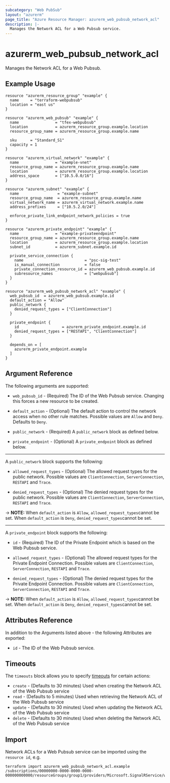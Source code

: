 ```yaml
---
subcategory: "Web PubSub"
layout: "azurerm"
page_title: "Azure Resource Manager: azurerm_web_pubsub_network_acl"
description: |-
  Manages the Network ACL for a Web Pubsub service.
---
```


# azurerm_web_pubsub_network_acl

Manages the Network ACL for a Web Pubsub.

## Example Usage

```hcl
resource "azurerm_resource_group" "example" {
  name     = "terraform-webpubsub"
  location = "east us"
}

resource "azurerm_web_pubsub" "example" {
  name                = "tfex-webpubsub"
  location            = azurerm_resource_group.example.location
  resource_group_name = azurerm_resource_group.example.name

  sku      = "Standard_S1"
  capacity = 1
}

resource "azurerm_virtual_network" "example" {
  name                = "example-vnet"
  resource_group_name = azurerm_resource_group.example.name
  location            = azurerm_resource_group.example.location
  address_space       = ["10.5.0.0/16"]
}

resource "azurerm_subnet" "example" {
  name                 = "example-subnet"
  resource_group_name  = azurerm_resource_group.example.name
  virtual_network_name = azurerm_virtual_network.example.name
  address_prefixes     = ["10.5.2.0/24"]

  enforce_private_link_endpoint_network_policies = true
}

resource "azurerm_private_endpoint" "example" {
  name                = "example-privateendpoint"
  resource_group_name = azurerm_resource_group.example.name
  location            = azurerm_resource_group.example.location
  subnet_id           = azurerm_subnet.example.id

  private_service_connection {
    name                           = "psc-sig-test"
    is_manual_connection           = false
    private_connection_resource_id = azurerm_web_pubsub.example.id
    subresource_names              = ["webpubsub"]
  }
}

resource "azurerm_web_pubsub_network_acl" "example" {
  web_pubsub_id  = azurerm_web_pubsub.example.id
  default_action = "Allow"
  public_network {
    denied_request_types = ["ClientConnection"]
  }

  private_endpoint {
    id                   = azurerm_private_endpoint.example.id
    denied_request_types = ["RESTAPI", "ClientConnection"]
  }

  depends_on = [
    azurerm_private_endpoint.example
  ]
}
```

## Argument Reference

The following arguments are supported:

* `web_pubsub_id` - (Required) The ID of the Web Pubsub service. Changing this forces a new resource to be created.

* `default_action` - (Optional) The default action to control the network access when no other rule matches. Possible values are `Allow` and `Deny`. Defaults to `Deny`.

* `public_network` - (Required) A `public_network` block as defined below.

* `private_endpoint` - (Optional) A `private_endpoint` block as defined below.

---

A `public_network` block supports the following:

* `allowed_request_types` - (Optional) The allowed request types for the public network. Possible values are `ClientConnection`, `ServerConnection`, `RESTAPI` and `Trace`.

* `denied_request_types` - (Optional) The denied request types for the public network. Possible values are `ClientConnection`, `ServerConnection`, `RESTAPI` and `Trace`.

-> **NOTE:** When `default_action` is `Allow`, `allowed_request_types`cannot be set. When `default_action` is `Deny`, `denied_request_types`cannot be set.

---

A `private_endpoint` block supports the following:

* `id` - (Required) The ID of the Private Endpoint which is based on the Web Pubsub service.

* `allowed_request_types` - (Optional) The allowed request types for the Private Endpoint Connection. Possible values are `ClientConnection`, `ServerConnection`, `RESTAPI` and `Trace`.

* `denied_request_types` - (Optional) The denied request types for the Private Endpoint Connection. Possible values are `ClientConnection`, `ServerConnection`, `RESTAPI` and `Trace`.

-> **NOTE:** When `default_action` is `Allow`, `allowed_request_types`cannot be set. When `default_action` is `Deny`, `denied_request_types`cannot be set.

## Attributes Reference

In addition to the Arguments listed above - the following Attributes are exported:

* `id` - The ID of the Web Pubsub service.

## Timeouts

The `timeouts` block allows you to specify [timeouts](https://www.terraform.io/language/resources/syntax#operation-timeouts) for certain actions:

* `create` - (Defaults to 30 minutes) Used when creating the Network ACL of the Web Pubsub service
* `read` - (Defaults to 5 minutes) Used when retrieving the Network ACL of the Web Pubsub service
* `update` - (Defaults to 30 minutes) Used when updating the Network ACL of the Web Pubsub service
* `delete` - (Defaults to 30 minutes) Used when deleting the Network ACL of the Web Pubsub service

## Import

Network ACLs for a Web Pubsub service can be imported using the `resource id`, e.g.

```shell
terraform import azurerm_web_pubsub_network_acl.example /subscriptions/00000000-0000-0000-0000-000000000000/resourceGroups/group1/providers/Microsoft.SignalRService/webPubSub/webpubsub1
```
